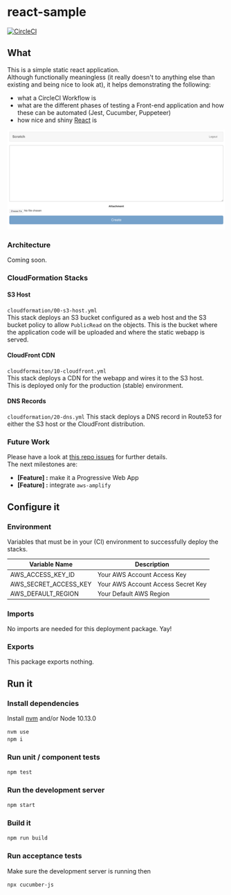 # react-sample

[![CircleCI](https://circleci.com/gh/giusedroid/react-sample.svg?style=svg)](https://circleci.com/gh/giusedroid/react-sample)

## What

This is a simple static react application.  
Although functionally meaningless (it really doesn't to anything else than existing and being nice to look at<!-- just like myself-->), it helps demonstrating the following:

- what a CircleCI Workflow is
- what are the different phases of testing a Front-end application and how these can be automated (Jest, Cucumber, Puppeteer)
- how nice and shiny [React](https://reactjs.org/) is

<img src="assets/sample-react.png" width="800" alt="A screen shot of the app"/>

### Architecture

<!--<img src="assets/architecture.png" width="800"/>-->
Coming soon.

### CloudFormation Stacks

#### S3 Host

`cloudformation/00-s3-host.yml`  
This stack deploys an S3 bucket configured as a web host and the S3 bucket policy to allow `PublicRead` on the objects. This is the bucket where the application code will be uploaded and where the static webapp is served.

#### CloudFront CDN

`cloudformaiton/10-cloudfront.yml`  
This stack deploys a CDN for the webapp and wires it to the S3 host.  
This is deployed only for the production (stable) environment.

#### DNS Records

`cloudformation/20-dns.yml`
This stack deploys a DNS record in Route53 for either the S3 host or the CloudFront distribution.

### Future Work

Please have a look at [this repo issues](https://github.com/giusedroid/react-sample/issues) for further details.  
The next milestones are:

- **\[Feature\] :** make it a Progressive Web App
- **\[Feature\] :** integrate `aws-amplify`

## Configure it

### Environment

Variables that must be in your (CI) environment to successfully deploy the stacks.  

| Variable Name | Description |
|---------------|-------------|
| AWS_ACCESS_KEY_ID | Your AWS Account Access Key |
| AWS_SECRET_ACCESS_KEY | Your AWS Account Access Secret Key |
| AWS_DEFAULT_REGION | Your Default AWS Region|

### Imports

No imports are needed for this deployment package. Yay!

### Exports

This package exports nothing.

## Run it

### Install dependencies

Install [nvm](https://github.com/creationix/nvm) and/or Node 10.13.0

```bash
nvm use
npm i
```

### Run unit / component tests

```bash
npm test
```

### Run the development server

```bash
npm start
```

### Build it

```bash
npm run build
```

### Run acceptance tests

Make sure the development server is running then

```bash
npx cucumber-js
```